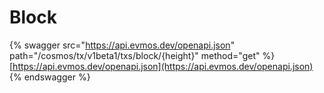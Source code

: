 # Block

{% swagger src="https://api.evmos.dev/openapi.json" path="/cosmos/tx/v1beta1/txs/block/{height}" method="get" %}
[https://api.evmos.dev/openapi.json](https://api.evmos.dev/openapi.json)
{% endswagger %}
